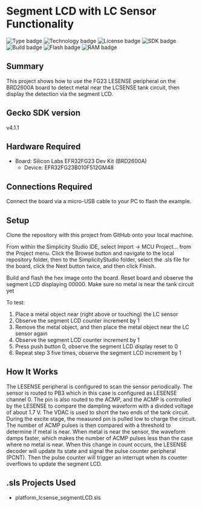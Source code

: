 # Segment LCD with LC Sensor Functionality
![Type badge](https://img.shields.io/badge/dynamic/json?url=https://raw.githubusercontent.com/SiliconLabs/application_examples_ci/master/platform_applications/platform_lcsense_segmentLCD_common.json&label=Type&query=type&color=green)
![Technology badge](https://img.shields.io/badge/dynamic/json?url=https://raw.githubusercontent.com/SiliconLabs/application_examples_ci/master/platform_applications/platform_lcsense_segmentLCD_common.json&label=Technology&query=technology&color=green)
![License badge](https://img.shields.io/badge/dynamic/json?url=https://raw.githubusercontent.com/SiliconLabs/application_examples_ci/master/platform_applications/platform_lcsense_segmentLCD_common.json&label=License&query=license&color=green)
![SDK badge](https://img.shields.io/badge/dynamic/json?url=https://raw.githubusercontent.com/SiliconLabs/application_examples_ci/master/platform_applications/platform_lcsense_segmentLCD_common.json&label=SDK&query=sdk&color=green)
![Build badge](https://img.shields.io/endpoint?url=https://raw.githubusercontent.com/SiliconLabs/application_examples_ci/master/platform_applications/platform_lcsense_segmentLCD_build_status.json)
![Flash badge](https://img.shields.io/badge/dynamic/json?url=https://raw.githubusercontent.com/SiliconLabs/application_examples_ci/master/platform_applications/platform_lcsense_segmentLCD_common.json&label=Flash&query=flash&color=blue)
![RAM badge](https://img.shields.io/badge/dynamic/json?url=https://raw.githubusercontent.com/SiliconLabs/application_examples_ci/master/platform_applications/platform_lcsense_segmentLCD_common.json&label=RAM&query=ram&color=blue)

## Summary
This project shows how to use the FG23 LESENSE peripheral on the BRD2600A board to detect
metal near the LCSENSE tank circuit, then display the detection via the segment LCD.

## Gecko SDK version
v4.1.1

## Hardware Required
* Board:  Silicon Labs EFR32FG23 Dev Kit (BRD2600A)
	* Device: EFR32FG23B010F512GM48

## Connections Required
Connect the board via a micro-USB cable to your PC to flash the example.

## Setup
Clone the repository with this project from GitHub onto your local machine.

From within the Simplicity Studio IDE, select Import -> MCU Project... from the 
Project menu. Click the Browse button and navigate to the local repository 
folder, then to the SimplicityStudio folder, select the .sls file for the 
board, click the Next button twice, and then click Finish.

Build and flash the hex image onto the board. Reset board and observe the
segment LCD displaying 00000. Make sure no metal is near the tank circuit yet

To test:
1. Place a metal object near (right above or touching) the LC sensor
2. Observe the segment LCD counter increment by 1
3. Remove the metal object, and then place the metal object near the LC sensor again
4. Observe the segment LCD counter increment by 1
5. Press push button 0, observe the segment LCD display reset to 0
6. Repeat step 3 five times, observe the segment LCD increment by 1

## How It Works
The LESENSE peripheral is configured to scan the sensor periodically. The sensor is routed to
PB3 which in this case is configured as LESENSE channel 0. The pin is also routed to the ACMP, 
and the ACMP is controlled by the LESENSE to compare the dampling waveform with a divided
voltage of about 1.7 V. The VDAC is used to short the two ends of the tank circuit. 
During the excite stage, the measured pin is pulled low to charge the circuit.
The number of ACMP pulses is then compared with a threshold to determine if metal is near.
When metal is near the sensor, the waveform damps faster, which makes the number of ACMP
pulses less than the case where no metal is near. When this change in count occurs, the LESENSE 
decoder will update its state and signal the pulse counter peripheral (PCNT). 
Then the pulse counter will trigger an interrupt when its counter overflows to update the segment LCD.

## .sls Projects Used
* platform_lcsense_segmentLCD.sls
